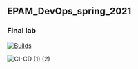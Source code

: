 ## EPAM_DevOps_spring_2021

### Final lab

[![Builds](https://ci.appveyor.com/api/projects/status/ih6cw0yr1yuxf4ll?svg=true)](https://ci.appveyor.com/project/auke-n/pet-clinic)


![CI-CD (1) (2)](https://user-images.githubusercontent.com/43706100/137087072-5a600c80-a32c-48ad-8112-3ff44fa8c6c1.png)


